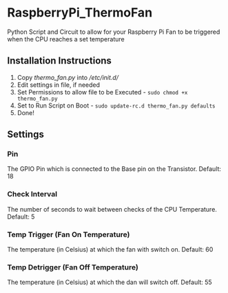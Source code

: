 # RaspberryPi_ThermoFan
Python Script and Circuit to allow for your Raspberry Pi Fan to be triggered when the CPU reaches a set temperature

## Installation Instructions

1. Copy *thermo_fan.py* into */etc/init.d/*
1. Edit settings in file, if needed
1. Set Permissions to allow file to be Executed - `sudo chmod +x thermo_fan.py`
1. Set to Run Script on Boot - `sudo update-rc.d thermo_fan.py defaults`
1. Done!

## Settings
### Pin
The GPIO Pin which is connected to the Base pin on the Transistor. Default: 18
### Check Interval
The number of seconds to wait between checks of the CPU Temperature. Default: 5
### Temp Trigger (Fan On Temperature)
The temperature (in Celsius) at which the fan with switch on. Default: 60
### Temp Detrigger (Fan Off Temperature)
The temperature (in Celsius) at which the dan will switch off. Default: 55
